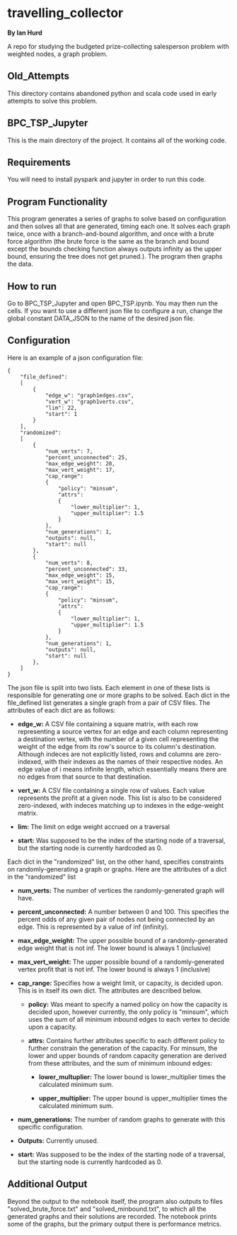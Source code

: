 # travelling_collector

__By Ian Hurd__

A repo for studying the budgeted prize-collecting salesperson problem with weighted nodes, a graph problem.

## Old_Attempts

This directory contains abandoned python and scala code used in early attempts to solve this problem.

## BPC_TSP_Jupyter

This is the main directory of the project. It contains all of the working code.

## Requirements

You will need to install pyspark and jupyter in order to run this code.

## Program Functionality

This program generates a series of graphs to solve based on configuration and then solves all that are generated, timing each one. It solves each graph twice, once with a branch-and-bound algorithm, and once with a brute force algorithm (the brute force is the same as the branch and bound except the bounds checking function always outputs infinity as the upper bound, ensuring the tree does not get pruned.). The program then graphs the data.

## How to run

Go to BPC_TSP_Jupyter and open BPC_TSP.ipynb. You may then run the cells. If you want to use a different json file to configure a run, change the global constant DATA_JSON to the name of the desired json file.

## Configuration

Here is an example of a json configuration file:

```
{
    "file_defined":
    [
        {
            "edge_w": "graph1edges.csv",
            "vert_w": "graph1verts.csv",
            "lim": 22,
            "start": 1
        }
    ],
    "randomized":
    [
        {
            "num_verts": 7,
            "percent_unconnected": 25,
            "max_edge_weight": 20,
            "max_vert_weight": 17,
            "cap_range":
            {
                "policy": "minsum",
                "attrs":
                {
                    "lower_multiplier": 1,
                    "upper_multiplier": 1.5
                }
            },
            "num_generations": 1,
            "outputs": null,
            "start": null
        },
        {
            "num_verts": 8,
            "percent_unconnected": 33,
            "max_edge_weight": 15,
            "max_vert_weight": 15,
            "cap_range":
            {
                "policy": "minsum",
                "attrs":
                {
                    "lower_multiplier": 1,
                    "upper_multiplier": 1.5
                }
            },
            "num_generations": 1,
            "outputs": null,
            "start": null
        },
    ]
}
```

The json file is split into two lists. Each element in one of these lists is responsible for generating one or more graphs to be solved. Each dict in the file_defined list generates a single graph from a pair of CSV files. The attributes of each dict are as follows:

- **edge_w:** A CSV file containing a square matrix, with each row representing a source vertex for an edge and each column representing a destination vertex, with the number of a given cell representing the weight of the edge from its row's source to its column's destination. Although indeces are not explicitly listed, rows and columns are zero-indexed, with their indexes as the names of their respective nodes. An edge value of i means infinite length, which essentially means there are no edges from that source to that destination.

- **vert_w:** A CSV file containing a single row of values. Each value represents the profit at a given node. This list is also to be considered zero-indexed, with indeces matching up to indexes in the edge-weight matrix.

- **lim:** The limit on edge weight accrued on a traversal

- **start:** Was supposed to be the index of the starting node of a traversal, but the starting node is currently hardcoded as 0.

Each dict in the "randomized" list, on the other hand, specifies constraints on randomly-generating a graph or graphs. Here are the attributes of a dict in the "randomized" list

- **num_verts:** The number of vertices the randomly-generated graph will have.

- **percent_unconnected:** A number between 0 and 100. This specifies the percent odds of any given pair of nodes not being connected by an edge. This is represented by a value of inf (infinity).

- **max_edge_weight:** The upper possible bound of a randomly-generated edge weight that is not inf. The lower bound is always 1 (inclusive)

- **max_vert_weight:** The upper possible bound of a randomly-generated vertex profit that is not inf. The lower bound is always 1 (inclusive)

- **cap_range:** Specifies how a weight limit, or capacity, is decided upon. This is in itself its own dict. The attributes are described below.

    - **policy:** Was meant to specify a named policy on how the capacity is decided upon, however currently, the only policy is "minsum", which uses the sum of all minimum inbound edges to each vertex to decide upon a capacity.

    - **attrs:** Contains further attributes specific to each different policy to further constrain the generation of the capacity. For minsum, the lower and upper bounds of random capacity generation are derived from these attributes, and the sum of minimum inbound edges:
    
        - **lower_multuplier:** The lower bound is lower_multiplier times the calculated minimum sum.

        - **upper_multiplier:** The upper bound is upper_multiplier times the calculated minimum sum.

- **num_generations:** The number of random graphs to generate with this specific configuration.

- **Outputs:** Currently unused.

- **start:** Was supposed to be the index of the starting node of a traversal, but the starting node is currently hardcoded as 0.

## Additional Output

Beyond the output to the notebook itself, the program also outputs to files "solved_brute_force.txt" and "solved_minbound.txt", to which all the generated graphs and their solutions are recorded. The notebook prints some of the graphs, but the primary output there is performance metrics.